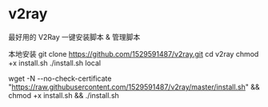 # v2ray
最好用的 V2Ray 一键安装脚本 &amp; 管理脚本

本地安装
git clone https://github.com/1529591487/v2ray.git
cd v2ray
chmod +x install.sh
./install.sh local

wget -N --no-check-certificate "https://raw.githubusercontent.com/1529591487/v2ray/master/install.sh" && chmod +x install.sh && ./install.sh
